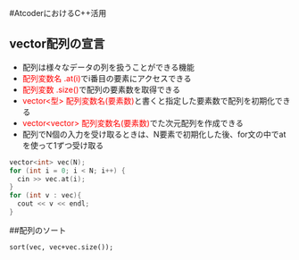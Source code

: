 #AtcoderにおけるC++活用

## vector配列の宣言
- 配列は様々なデータの列を扱うことができる機能
- <span style="color:red;">配列変数名 .at(i)</span>でi番目の要素にアクセスできる
- <span style="color:red;">配列変数 .size()</span>で配列の要素数を取得できる
- <span style="color:red;">vector<型> 配列変数名(要素数)</span>と書くと指定した要素数で配列を初期化できる
- <span style="color:red;">vector<vector<int>> 配列変数名(要素数)</span>でた次元配列を作成できる
- 配列でN個の入力を受け取るときは、N要素で初期化した後、for文の中でatを使って1ずつ受け取る
```main.cpp
vector<int> vec(N);
for (int i = 0; i < N; i++) {
  cin >> vec.at(i);
}
for (int v : vec){
  cout << v << endl;
}
```

##配列のソート
```
sort(vec, vec+vec.size());
```